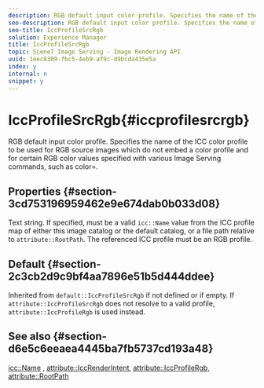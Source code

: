 ```yaml
---
description: RGB default input color profile. Specifies the name of the ICC color profile to be used for RGB source images which do not embed a color profile and for certain RGB color values specified with various Image Serving commands, such as color=.
seo-description: RGB default input color profile. Specifies the name of the ICC color profile to be used for RGB source images which do not embed a color profile and for certain RGB color values specified with various Image Serving commands, such as color=.
seo-title: IccProfileSrcRgb
solution: Experience Manager
title: IccProfileSrcRgb
topic: Scene7 Image Serving - Image Rendering API
uuid: 1eec8309-fbc5-4eb9-af9c-d9bcda435e5a
index: y
internal: n
snippet: y
---
```


# IccProfileSrcRgb{#iccprofilesrcrgb}

RGB default input color profile. Specifies the name of the ICC color profile to be used for RGB source images which do not embed a color profile and for certain RGB color values specified with various Image Serving commands, such as color=.

## Properties {#section-3cd753196959462e9e674dab0b033d08}

Text string. If specified, must be a valid `icc::Name` value from the ICC profile map of either this image catalog or the default catalog, or a file path relative to `attribute::RootPath`. The referenced ICC profile must be an RGB profile.

## Default {#section-2c3cb2d9c9bf4aa7896e51b5d444ddee}

Inherited from `default::IccProfileSrcRgb` if not defined or if empty. If `attribute::IccProfileSrcRgb` does not resolve to a valid profile, `attribute::IccProfileRgb` is used instead.

## See also {#section-d6e5c6eeaea4445ba7fb5737cd193a48}

[icc::Name](../../../../../is_api/image_catalog/image-serving-api-ref/c-image-catalog-reference/c-icc-profile-map-reference/r-name-icc.md#reference-9e7d3c8e35434981a3dfac66b8946cbe) , [attribute::IccRenderIntent](../../../../../is_api/image_catalog/image-serving-api-ref/c-image-catalog-reference/c-attributes-reference/r-iccrenderintent.md#reference-012f207f28bd4406a5368d23ed95a51f), [attribute::IccProfileRgb](../../../../../is_api/image_catalog/image-serving-api-ref/c-image-catalog-reference/c-attributes-reference/r-iccprofilergb.md#reference-3479e7daac54404f84b06b98ca07b9df), [attribute::RootPath](../../../../../is_api/image_catalog/image-serving-api-ref/c-image-catalog-reference/c-attributes-reference/r-rootpath.md#reference-17d57e5967be403b8408fa7214017494) 
